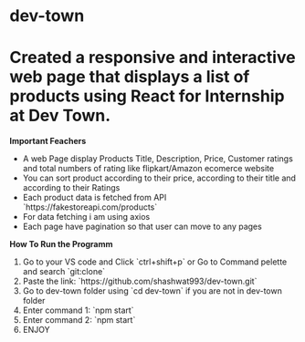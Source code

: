 # dev-town
<h1>Created a responsive and interactive web page that displays a list of products using React for Internship at Dev Town.</h1>

**Important Feachers**
<ul>
  <li>A web Page display Products Title, Description, Price, Customer ratings and total numbers of rating like flipkart/Amazon ecomerce website </li>
  <li>You can sort product according to their price, according to their title and according to their Ratings</li>
  <li>Each product data is fetched from API `https://fakestoreapi.com/products` </li>
  <li>For data fetching i am using axios </li>
  <li>Each page have pagination so that user can move to any pages </li>
</ul>

**How To Run the Programm**
<ol>
  <li>Go to your VS code and Click `ctrl+shift+p` or Go to Command pelette and search `git:clone`</li>
  <li>Paste the link: `https://github.com/shashwat993/dev-town.git`</li>
  <li>Go to dev-town folder using `cd dev-town` if you are not in dev-town folder</li>
  <li>Enter command 1:  `npm start`</li>
  <li>Enter command 2: `npm start`</li>
  <li> ENJOY</li>
</ol>

